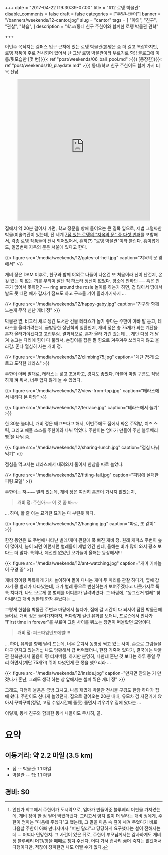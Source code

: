 +++
date = "2017-04-22T19:30:39-07:00"
title = "#12 로뎅 박물관"
disable_comments = false
draft = false
categories = ["주말나들이"]
banner = "/banners/weekends/12-cantor.jpg"
slug = "cantor"
tags = [
    "야외",
    "친구",
    "관찰",
    "학습",
]
description = "학교/동네 친구 주한이와 함께한 로뎅 박물관 견학"

+++

이번주 목적지는 캠퍼스 입구 근처에 있는 로뎅 박물관(본명은 좀 더 길고
복잡하지만, 로뎅 작품이 주로 전시되어 있어서 난 그냥 로뎅 박물관이라 부르기로
함)!
블로그에 이름/뒷모습만 [몇 번]({{< ref "post/weekends/06_ball_pool.md" >}})
[등장한]({{< ref "post/weekends/10_playdate.md" >}}) 동네/학교 친구 주한이도
함께 가서 더욱 신남.

<figure>
<iframe
src="https://www.google.com/maps/embed?pb=!1m18!1m12!1m3!1d1584.0954125807314!2d-122.17074744226144!3d37.43259657636297!2m3!1f0!2f0!3f0!3m2!1i1024!2i768!4f13.1!3m3!1m2!1s0x808fbb2c6da4f739%3A0x1c304ccfdefb7396!2sIris+%26+B.+Gerald+Cantor+Center+for+Visual+Arts!5e0!3m2!1sen!2sus!4v1492914697935"
width="100%" height="450" frameborder="0" style="border:0"
allowfullscreen></iframe>
</figure>

집에서 약 20분 걸어사 가면, 학교 정문을 향해 들어오는 큰 길목 옆으로, 제법
그럴싸한 박물(미술?)관이 있는데, 전 세계 [7점 있는 로뎅의 "지옥의 문"
중 다섯 번째](https://namu.wiki/w/%EC%A7%80%EC%98%A5%EC%9D%98%20%EB%AC%B8#s-4)를
포함해서, 각종 로뎅 작품들이 전시 되어있어서, 흔히(?) "로뎅
박물관"이라 불린다. 흥미롭게도, 일곱번째 지옥의 문은 서울에 있다고 한다.

{{< figure
  src="/media/weekends/12/gates-of-hell.jpg"
  caption="지옥의 문 앞에서" >}}

개비 정은 DAM 이후로, 친구와 함께 야외로 나들이 나온건 또 처음이라 신이 난건지,
온갖 있는 끼 없는 끼를 부리며 잘난 척 하느라 정신이 없었다. 평소에 안하던 --- 
혹은 친구가 없어서 못하던? --- ring around the rosie 놀이를 하는가 하면, 겁 
많아서 땅에서 발도 못 떼던 애가 갑자기 점프도 하고 구조물 기어 올라가기까지 … 

{{< figure
  src="/media/weekends/12/happy-gaby.jpg"
  caption="친구와 함께 노는게 무척 신난 개비 정" >}}

박물관 옆, 비교적 새로 생긴 도서관 건물 테라스가 놀기 좋다는 주한이 아빠
말 듣고, 테라스를 올라가려는데, 급발동한 잘난척의 일환인지, 개비 정은 총 75개가
되는 계단을 혼자 올라가야겠다고 고집부림. 
결과적으로, 혼자 올라 가긴 갔는데 … 계단 다섯 개 남겨 놓고는 다리에 힘이
다 풀려서, 손잡이를 잡은 팔 힘으로 겨우겨우 쓰러지지 않고 올라감.
존나 열심히 사는 개비 정.

{{< figure
  src="/media/weekends/12/climbing75.jpg"
  caption="계단 75개 오르고 도착한 테라스" >}}

주한이 아빠 말대로, 테라스는 넓고 조용하고, 경치도 좋았다. 
더불어 마침 구름도 적당하게 껴 줘서, 너무 덥지 않게 놀 수 있었다.

{{< figure
  src="/media/weekends/12/view-from-top.jpg"
  caption="테라스에서 내려다 본 마당" >}}

{{< figure
  src="/media/weekends/12/terrace.jpg"
  caption="테라스에서 놀기" >}}

한 30분 놀더니, 개비 정은 배고프다고 해서, 이번주에도 집에서 싸온 주먹밥,
치즈 스틱, 그리고 애플 소스를 주한이와 나눠 먹었다.
주한이는 엄마가 만들어 주신 블루베리 빵[^1]을 나눠 줌. 

[^1]: 언젠가 학교에서 주한이가 도시락으로, 엄마가 만들어준 블루베리 머핀을 가져왔는데, 개비 정이 한 점 얻어 먹었더랬다.  그리고서 염치 없이 더 달라는 개비 정에게, 주한이 엄마는 "다음에 주겠다"고 했는데, 그 말을 마음 속 깊이 세겨 두었다가 바로 다음날 주한이 아빠 만나자마자 "머핀 달라"고 당당하게 요구했다는 설이 전해지는데 … 어찌나 민망한지. 그 사건이 있은 뒤로, 주한이 부모님께서는 감사하게도 개비 정 블루베리 머핀/빵을 때때로 챙겨 주신다. 어디 가서 쉽사리 굶어 죽지는 않겠어서 다행이다만, 적잖이 창피한건 나도 어쩔 수가 없다.

{{< figure
  src="/media/weekends/12/sharing-lunch.jpg"
  caption="점심 나눠 먹기" >}}

점심을 먹고서는 테라스에서 내려와서 둘이서 한참을 따로 놀았다.

{{< figure
  src="/media/weekends/12/fitting-fail.jpg"
  caption="피팅에 실패한 피팅 모델" >}}

주한이는 저~~~ 멀리 있는데, 개비 정은 여전히 흥분이 가시지 않았는지,

> **개비 정**: 주한아~~ 이 것 좀 봐~~

… 하며, 할 줄 아는 묘기란 묘기는 다 부린듯 하다.

{{< figure
  src="/media/weekends/12/hanging.jpg"
  caption="따로, 또 같이" >}}

한참 동안은 또 주변에 나타난 벌레/개미 관찰에 푹 빠진 개비 정.
원래 캐퍼스 주변이 숲이 많아서, 봄이 되면 이런저런 벌레들이 제법 있긴 한데,
올해는 비가 많이 와서 평소 보다도 더 많다. 특히나, 예전엔 없었던 모기들이
올해는 등장해서!!!

{{< figure
  src="/media/weekends/12/ant-watching.jpg"
  caption="개미 기차놀이 구경 중" >}}

개비 정이랑 독특하게 기차 놀이하며 돌아 다니는 개미 두 마리를 관찰 하다가, 
옆에 갑자기 콩 벌레가 나타났는데, 내가 벌레 콩으로 변신하는거 보여주겠다고
나뭇가지로 툭툭 치다가, 나도 모르게 콩 벌레를 어디론가 날려벼렸다. 그 바람에,
"동그란거 벌레" 찾아내라고 개비 정한테 한참 혼났다는 … 

그렇게 한참을 박물관 주변과 마당에서 놀다가, 집에 갈 시간이 다 되서야 잠깐
박물관에 들어감. 개비 정은 들어가자마자, 커다랗게 걸린 유화를 보더니,
프로즌에서 안나가 "First time in forever"를 부르며 그림 사이를 뛰노는 장면이
떠올랐던 모양이다.

> **개비 정**: 퍼스따임인포에벌!!!!

… 하며, 유화를 향해 달려 드는데, 너무 웃겨서 동영상 찍고 있는 사이, 손으로
그림들을 마구 만지고 있는거;;;
나도 당황해서 급 버럭했더니, 한참 기죽어 있다가, 결국에는 박물관 한복판에서
울음이 펑 터져버림. 하지만 분명히, 나한테 혼난 것 보다는 하루 종일 무리 
하면서(계단 75개?!) 뛰어 다녔던게 큰 몫을 했으리라 … 

{{< figure
  src="/media/weekends/12/inside.jpg"
  caption="만지면 안되는 거 만졌다가 혼난, 그래도 생각 하는 상 앞에서는 셀피 찍은 개비 정" >}}

그래도, 다행히 울음은 금방 그치고, 나름 재밌게 박물관 전시물 구경도 한참 하다가 
집에 왔다.
주한이도 신나게 놀았던지, 집으로 걸어오는 20분 내내, 유모차 겸 자전거에 앉아서
꾸벅꾸벅(정말, 고딩 수업시간에 졸듯) 졸면서 겨우겨우 집에 왔다는 … 

이렇게, 동네 친구와 함께한 동네 나들이도 무사히, 끝.

# 요약

## 이동거리: 약 2.2 마일 (3.5 km)

- 집 -- 박물관: 1.1 마일
- 박물관 -- 집: 1.1 마일

## 경비: $0

